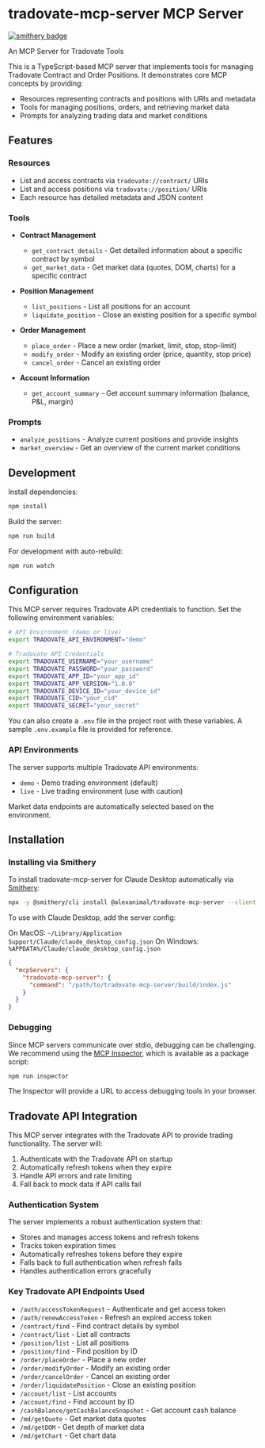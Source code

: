 # tradovate-mcp-server MCP Server

[![smithery badge](https://smithery.ai/badge/@alexanimal/tradovate-mcp-server)](https://smithery.ai/server/@alexanimal/tradovate-mcp-server)

An MCP Server for Tradovate Tools

This is a TypeScript-based MCP server that implements tools for managing Tradovate Contract and Order Positions. It demonstrates core MCP concepts by providing:

- Resources representing contracts and positions with URIs and metadata
- Tools for managing positions, orders, and retrieving market data
- Prompts for analyzing trading data and market conditions

## Features

### Resources
- List and access contracts via `tradovate://contract/` URIs
- List and access positions via `tradovate://position/` URIs
- Each resource has detailed metadata and JSON content

### Tools
- **Contract Management**
  - `get_contract_details` - Get detailed information about a specific contract by symbol
  - `get_market_data` - Get market data (quotes, DOM, charts) for a specific contract

- **Position Management**
  - `list_positions` - List all positions for an account
  - `liquidate_position` - Close an existing position for a specific symbol

- **Order Management**
  - `place_order` - Place a new order (market, limit, stop, stop-limit)
  - `modify_order` - Modify an existing order (price, quantity, stop price)
  - `cancel_order` - Cancel an existing order

- **Account Information**
  - `get_account_summary` - Get account summary information (balance, P&L, margin)

### Prompts
- `analyze_positions` - Analyze current positions and provide insights
- `market_overview` - Get an overview of the current market conditions

## Development

Install dependencies:
```bash
npm install
```

Build the server:
```bash
npm run build
```

For development with auto-rebuild:
```bash
npm run watch
```

## Configuration

This MCP server requires Tradovate API credentials to function. Set the following environment variables:

```bash
# API Environment (demo or live)
export TRADOVATE_API_ENVIRONMENT="demo"

# Tradovate API Credentials
export TRADOVATE_USERNAME="your_username"
export TRADOVATE_PASSWORD="your_password"
export TRADOVATE_APP_ID="your_app_id"
export TRADOVATE_APP_VERSION="1.0.0"
export TRADOVATE_DEVICE_ID="your_device_id"
export TRADOVATE_CID="your_cid"
export TRADOVATE_SECRET="your_secret"
```

You can also create a `.env` file in the project root with these variables. A sample `.env.example` file is provided for reference.

### API Environments

The server supports multiple Tradovate API environments:

- `demo` - Demo trading environment (default)
- `live` - Live trading environment (use with caution)

Market data endpoints are automatically selected based on the environment.

## Installation

### Installing via Smithery

To install tradovate-mcp-server for Claude Desktop automatically via [Smithery](https://smithery.ai/server/@alexanimal/tradovate-mcp-server):

```bash
npx -y @smithery/cli install @alexanimal/tradovate-mcp-server --client claude
```

To use with Claude Desktop, add the server config:

On MacOS: `~/Library/Application Support/Claude/claude_desktop_config.json`
On Windows: `%APPDATA%/Claude/claude_desktop_config.json`

```json
{
  "mcpServers": {
    "tradovate-mcp-server": {
      "command": "/path/to/tradovate-mcp-server/build/index.js"
    }
  }
}
```

### Debugging

Since MCP servers communicate over stdio, debugging can be challenging. We recommend using the [MCP Inspector](https://github.com/modelcontextprotocol/inspector), which is available as a package script:

```bash
npm run inspector
```

The Inspector will provide a URL to access debugging tools in your browser.

## Tradovate API Integration

This MCP server integrates with the Tradovate API to provide trading functionality. The server will:

1. Authenticate with the Tradovate API on startup
2. Automatically refresh tokens when they expire
3. Handle API errors and rate limiting
4. Fall back to mock data if API calls fail

### Authentication System

The server implements a robust authentication system that:

- Stores and manages access tokens and refresh tokens
- Tracks token expiration times
- Automatically refreshes tokens before they expire
- Falls back to full authentication when refresh fails
- Handles authentication errors gracefully

### Key Tradovate API Endpoints Used

- `/auth/accessTokenRequest` - Authenticate and get access token
- `/auth/renewAccessToken` - Refresh an expired access token
- `/contract/find` - Find contract details by symbol
- `/contract/list` - List all contracts
- `/position/list` - List all positions
- `/position/find` - Find position by ID
- `/order/placeOrder` - Place a new order
- `/order/modifyOrder` - Modify an existing order
- `/order/cancelOrder` - Cancel an existing order
- `/order/liquidatePosition` - Close an existing position
- `/account/list` - List accounts
- `/account/find` - Find account by ID
- `/cashBalance/getCashBalanceSnapshot` - Get account cash balance
- `/md/getQuote` - Get market data quotes
- `/md/getDOM` - Get depth of market data
- `/md/getChart` - Get chart data
